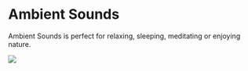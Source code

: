 # Ambient Sounds
Ambient Sounds is perfect for relaxing, sleeping, meditating or enjoying nature.

<img src="https://www.mariusbinary.altervista.org/assets/ambient_sounds/docs/prev1.PNG" />
